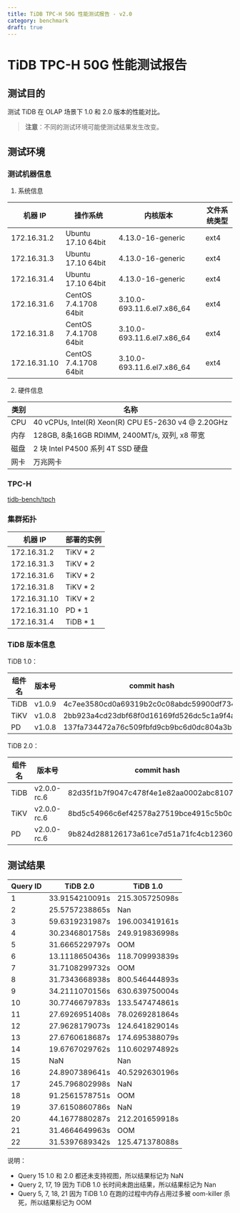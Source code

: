 ```yaml
---
title: TiDB TPC-H 50G 性能测试报告 - v2.0
category: benchmark
draft: true
---
```


# TiDB TPC-H 50G 性能测试报告

## 测试目的

测试 TiDB 在 OLAP 场景下 1.0 和 2.0 版本的性能对比。

> **注意**：不同的测试环境可能使测试结果发生改变。

## 测试环境

### 测试机器信息

1. 系统信息

| 机器 IP      | 操作系统               | 内核版本                     | 文件系统类型 |
|--------------|------------------------|------------------------------|--------------|
| 172.16.31.2  | Ubuntu 17.10 64bit     | 4.13.0-16-generic            | ext4         |
| 172.16.31.3  | Ubuntu 17.10 64bit     | 4.13.0-16-generic            | ext4         |
| 172.16.31.4  | Ubuntu 17.10 64bit     | 4.13.0-16-generic            | ext4         |
| 172.16.31.6  | CentOS 7.4.1708 64bit  | 3.10.0-693.11.6.el7.x86\_64  | ext4         |
| 172.16.31.8  | CentOS 7.4.1708 64bit  | 3.10.0-693.11.6.el7.x86\_64  | ext4         |
| 172.16.31.10 | CentOS 7.4.1708 64bit  | 3.10.0-693.11.6.el7.x86\_64  | ext4         |

2. 硬件信息

| 类别       |  名称                                                |
|------------|------------------------------------------------------|
| CPU        | 40 vCPUs, Intel(R) Xeon(R) CPU E5-2630 v4 @ 2.20GHz  |
| 内存       | 128GB, 8条16GB RDIMM, 2400MT/s, 双列, x8 带宽        |
| 磁盘       | 2 块 Intel P4500 系列 4T SSD 硬盘                    |
| 网卡       | 万兆网卡                                             |

### TPC-H

[tidb-bench/tpch](https://github.com/pingcap/tidb-bench/tree/master/tpch)

### 集群拓扑

| 机器 IP      | 部署的实例 |
|--------------|------------|
| 172.16.31.2  | TiKV \* 2  |
| 172.16.31.3  | TiKV \* 2  |
| 172.16.31.6  | TiKV \* 2  |
| 172.16.31.8  | TiKV \* 2  |
| 172.16.31.10 | TiKV \* 2  |
| 172.16.31.10 | PD \* 1    |
| 172.16.31.4  | TiDB \* 1  |

### TiDB 版本信息

TiDB 1.0：

| 组件名 | 版本号      | commit hash                                |
|--------|-------------|--------------------------------------------|
| TiDB   | v1.0.9      | 4c7ee3580cd0a69319b2c0c08abdc59900df7344   |
| TiKV   | v1.0.8      | 2bb923a4cd23dbf68f0d16169fd526dc5c1a9f4a   |
| PD     | v1.0.8      | 137fa734472a76c509fbfd9cb9bc6d0dc804a3b7   |

TiDB 2.0：

| 组件名 | 版本号      | commit hash                                |
|--------|-------------|--------------------------------------------|
| TiDB   | v2.0.0-rc.6 | 82d35f1b7f9047c478f4e1e82aa0002abc8107e7   |
| TiKV   | v2.0.0-rc.6 | 8bd5c54966c6ef42578a27519bce4915c5b0c81f   |
| PD     | v2.0.0-rc.6 | 9b824d288126173a61ce7d51a71fc4cb12360201   |

## 测试结果

| Query ID  | TiDB 2.0           | TiDB 1.0         |
|-----------|--------------------|------------------|
| 1         | 33.9154210091s     | 215.305725098s   |
| 2         | 25.5757238865s     | Nan              |
| 3         | 59.6319231987s     | 196.003419161s   |
| 4         | 30.2346801758s     | 249.919836998s   |
| 5         | 31.6665229797s     | OOM              |
| 6         | 13.1118650436s     | 118.709993839s   |
| 7         | 31.7108299732s     | OOM              |
| 8         | 31.7343668938s     | 800.546444893s   |
| 9         | 34.2111070156s     | 630.639750004s   |
| 10        | 30.7746679783s     | 133.547474861s   |
| 11        | 27.6926951408s     | 78.0269281864s   |
| 12        | 27.9628179073s     | 124.641829014s   |
| 13        | 27.6760618687s     | 174.695388079s   |
| 14        | 19.6767029762s     | 110.602974892s   |
| 15        | NaN                | Nan              |
| 16        | 24.8907389641s     | 40.5292630196s   |
| 17        | 245.796802998s     | NaN              |
| 18        | 91.2561578751s     | OOM              |
| 19        | 37.6150860786s     | NaN              |
| 20        | 44.1677880287s     | 212.201659918s   |
| 21        | 31.4664649963s     | OOM              |
| 22        | 31.5397689342s     | 125.471378088s   |

说明：
- Query 15 1.0 和 2.0 都还未支持视图，所以结果标记为 NaN
- Query 2, 17, 19 因为 TiDB 1.0 长时间未跑出结果，所以结果标记为 Nan
- Query 5, 7, 18, 21 因为 TiDB 1.0 在跑的过程中内存占用过多被 oom-killer 杀死，所以结果标记为 OOM
